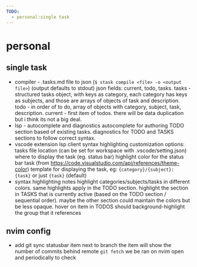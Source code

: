 ```yaml
---
TODO:
  - personal:single task
---
```


# personal

## single task

- compiler - .tasks.md file to json (`$ stask compile <file> -o <output file>`) (output defaults to stdout)
  json fields: current, todo, tasks.
  tasks - structured tasks object, with keys as category, each category has keys as subjects, and those are arrays of objects of task and description.
  todo - in order of to do, array of objects with category, subject, task, description.
  current - first item of todos.
  there will be data duplication but i think its not a big deal.
- lsp - autocomplete and diagnostics
  autocomplete for authoring TODO section based of existing tasks.
  diagnostics for TODO and TASKS sections to follow correct syntax.
- vscode extension
  lsp client
  syntax highlighting
  customization options:
  tasks file location (can be set for workspace with .vscode/setting.json)
  where to display the task (eg. status bar)
  highlight color for the status bar task (from https://code.visualstudio.com/api/references/theme-color)
  template for displaying the task, eg: `{category}/{subject}: {task}` or just `{task}` (default)
- syntax highlighting notes
  highlight categories/subjects/tasks in different colors. same highlights apply in the TODO section.
  highlight the section in TASKS that is currently active (based on the TODO section / sequential order).
  maybe the other section could maintain the colors but be less opaque.
  hover on item in TODOS should background-highlight the group that it references

## nvim config

- add git sync statusbar item next to branch
  the item will show the number of commits behind remote
  `git fetch` we be ran on nvim open and periodically to check
